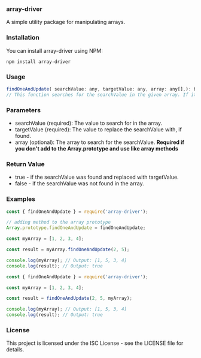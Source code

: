 ### array-driver
A simple utility package for manipulating arrays.

### Installation
You can install array-driver using NPM:

```shell
npm install array-driver
```
### Usage
```js
findOneAndUpdate( searchValue: any, targetValue: any, array: any[],): boolean
// This function searches for the searchValue in the given array. If it finds the value, it updates it with targetValue and returns true. Otherwise, it returns false.

```


### Parameters
- searchValue (required): The value to search for in the array. <br>
- targetValue (required): The value to replace the searchValue with, if found. 
- array (optional): The array to search for the searchValue. <b>Required if you don't add to the Array.prototype and use like array methods </b> <br>
### Return Value
- true - if the searchValue was found and replaced with targetValue. <br>
- false - if the searchValue was not found in the array.


### Examples
```js
const { findOneAndUpdate } = require('array-driver');

// adding method to the array prototype
Array.prototype.findOneAndUpdate = findOneAndUpdate;

const myArray = [1, 2, 3, 4];

const result = myArray.findOneAndUpdate(2, 5);

console.log(myArray); // Output: [1, 5, 3, 4]
console.log(result); // Output: true

```

```js
const { findOneAndUpdate } = require('array-driver');

const myArray = [1, 2, 3, 4];

const result = findOneAndUpdate(2, 5, myArray);

console.log(myArray); // Output: [1, 5, 3, 4]
console.log(result); // Output: true
```
### License
This project is licensed under the ISC License - see the LICENSE file for details.